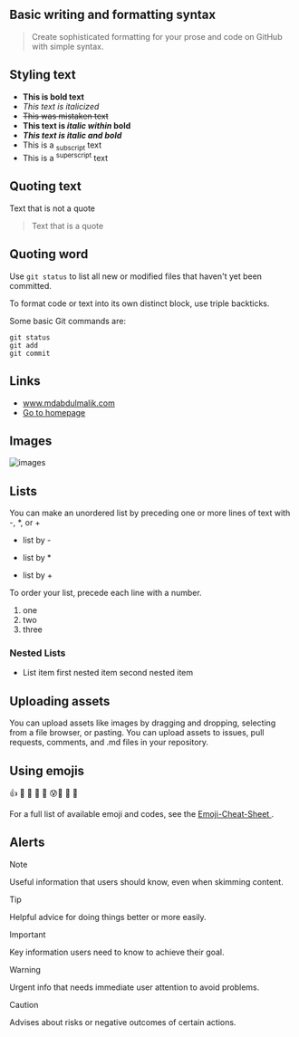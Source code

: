 ## Basic writing and formatting syntax

> Create sophisticated formatting for your prose and code on GitHub with simple syntax.

## Styling text

 - **This is bold text**
 - _This text is italicized_
 - ~~This was mistaken text~~
 - **This text is _italic within_ bold**
 - ***This text is italic and bold***
 - This is a <sub>subscript</sub> text
 - This is a <sup>superscript</sup> text

 ## Quoting text
 Text that is not a quote

> Text that is a quote

## Quoting word
Use `git status` to list all new or modified files that haven't yet been committed.

To format code or text into its own distinct block, use triple backticks.

Some basic Git commands are:
```
git status
git add
git commit
```
## Links
 - www.mdabdulmalik.com
 - [Go to homepage](https://pages.github.com/)

## Images
![images](https://myoctocat.com/assets/images/base-octocat.svg)

## Lists
You can make an unordered list by preceding one or more lines of text with -, *, or +

- list by -
* list by *
+ list by +

To order your list, precede each line with a number.

1. one
2. two 
3. three

### Nested Lists
 + List item  first nested item second nested item

## Uploading assets
You can upload assets like images by dragging and dropping, selecting from a file browser, or pasting. You can upload assets to issues, pull requests, comments, and .md files in your repository.

## Using emojis
:+1:
🏁 🍇 🍉
:smiling_face_with_three_hearts: :cold_sweat::ghost: :speech_balloon: 	:grapes:


For a full list of available emoji and codes, see the [ Emoji-Cheat-Sheet ](https://github.com/ikatyang/emoji-cheat-sheet/blob/master/README.md).



## Alerts

> [!NOTE]
> Useful information that users should know, even when skimming content.

> [!TIP]
> Helpful advice for doing things better or more easily.

> [!IMPORTANT]
> Key information users need to know to achieve their goal.

> [!WARNING]
> Urgent info that needs immediate user attention to avoid problems.

> [!CAUTION]
> Advises about risks or negative outcomes of certain actions.